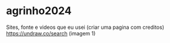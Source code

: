 # agrinho2024

Sites, fonte e videos que eu usei (criar uma pagina com creditos)
https://undraw.co/search (imagem 1)